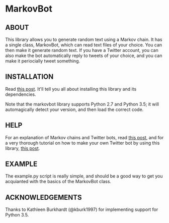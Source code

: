 MarkovBot
=========

ABOUT
-----
This library allows you to generate random text using a Markov chain. It has a
single class, MarkovBot, which can read text files of your choice. You can then
make it generate random text. If you have a Twitter account, you can also make
the bot automatically reply to tweets of your choice, and you can make it
periocially tweet something.


INSTALLATION
------------

Read [this post](http://www.pygaze.org/2016/03/how-to-code-twitter-bot/). It'll
tell you all about installing this library and its dependencies.

Note that the markovbot library supports Python 2.7 and Python 3.5; it will
automagically detect your version, and then load the correct code.


HELP
----

For an explanation of Markov chains and Twitter bots, read 
[this post](http://www.pygaze.org/2016/03/sigmund-freud-twitter-bot/), and
for a very thorough tutorial on how to make your own Twitter bot by using this
library, [this post](http://www.pygaze.org/2016/03/how-to-code-twitter-bot/).


EXAMPLE
-------

The example.py script is really simple, and should be a good way to get you
acquianted with the basics of the MarkovBot class.


ACKNOWLEDGEMENTS
----------------

Thanks to Kathleen Burkhardt (@kburk1997) for implementing support for Python 3.5.




